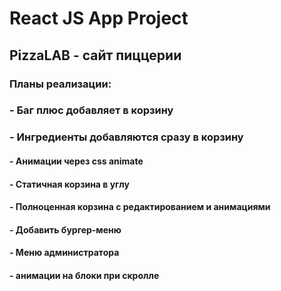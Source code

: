 # React JS App Project
## PizzaLAB - сайт пиццерии

### Планы реализации:
### - Баг плюс добавляет в корзину
### - Ингредиенты добавляются сразу в корзину
#### - Анимации через css animate
#### - Статичная корзина в углу
#### - Полноценная корзина с редактированием и анимациями
#### - Добавить бургер-меню 
#### - Меню администратора
#### - анимации на блоки при скролле
